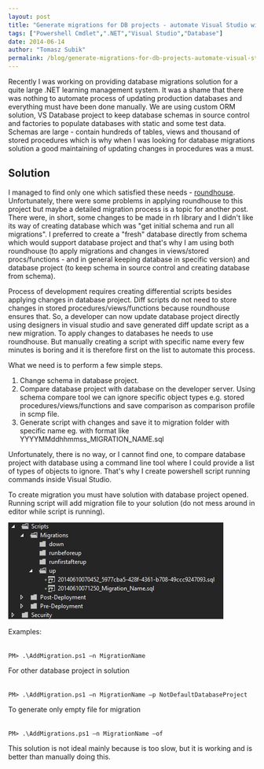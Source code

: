```yaml
---
layout: post
title: "Generate migrations for DB projects - automate Visual Studio with powershell"
tags: ["Powershell Cmdlet",".NET","Visual Studio","Database"]
date: 2014-06-14
author: "Tomasz Subik"
permalink: /blog/generate-migrations-for-db-projects-automate-visual-studio-with-powershell
---
```


Recently I was working on providing database migrations solution for a quite large
.NET learning management system. It was a shame that there was nothing to automate process
of updating production databases and everything must have been done manually. We are using
custom ORM solution, VS Database project to keep database schemas in source control and
factories to populate databases with static and some test data. Schemas are large - contain
hundreds of tables, views and thousand of stored procedures which is why when I was looking
for database migrations solution a good maintaining of updating changes in procedures was a must.

<!--more-->

## Solution

I managed to find only one which satisfied these needs - [roundhouse](https://github.com/chucknorris/roundhouse).
Unfortunately, there were some problems in applying roundhouse to this project but maybe a detailed
migration process is a topic for another post. There were, in short, some changes to be made in rh
library and I didn't like its way of creating database which was "get initial schema and run all migrations".
I preferred to create a "fresh" database directly from schema which would support database project
and that's why I am using both roundhouse (to apply migrations and changes in views/stored procs/functions -
and in general keeping database in specific version) and database project (to keep schema in source
control and creating database from schema).

Process of development requires creating differential scripts besides applying changes
in database project. Diff scripts do not need to store changes in stored procedures/views/functions
because roundhouse ensures that. So, a developer can now update database project directly using
designers  in visual studio and save generated diff update script as a new migration.
To apply changes to databases he needs to use roundhouse. But manually creating a script with
specific name every few minutes is boring and it is therefore first on the list to automate this process.

What we need is to perform a few simple steps.

1.  Change schema in database project.
2.  Compare database project with database on the developer server. Using schema compare tool we can
ignore specific object types e.g. stored procedures/views/functions and save comparison as comparison profile in scmp file.
3.  Generate script with changes and save it to migration folder with specific name eg. with format
like YYYYMMddhhmmss_MIGRATION_NAME.sql

Unfortunately, there is no way, or I cannot find one, to compare database project with database
using a command line tool where I could provide a list of types of objects to ignore.
That's why I create powershell script running commands inside Visual Studio.

<script src="https://gist.github.com/tsubik/34d2d80e90a924fc718c.js"></script>

To create migration you must have solution with database project opened.
Running script will add migration file to your solution (do not mess around in editor while script is running).

![Migration file added to solution](/images/blog/migration_file.jpg)

Examples:

<code>
PM> .\AddMigration.ps1 –n MigrationName
</code>

For other database project in solution

<code>
PM> .\AddMigration.ps1 –n MigrationName –p NotDefaultDatabaseProject
</code>

To generate only empty file for migration

<code>
PM> .\AddMigrations.ps1 –n MigrationName –of
</code>

This solution is not ideal mainly because is too slow, but it is working and is better than manually doing this.
